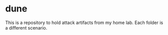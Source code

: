 # dune
This is a repository to hold attack artifacts from my home lab. Each folder is a different scenario.
